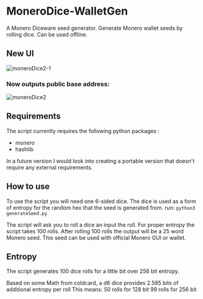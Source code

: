 # MoneroDice-WalletGen
A Monero Diceware seed generator. Generate Monero wallet seeds by rolling dice. Can be used offline.


## New UI
![moneroDice2-1](https://user-images.githubusercontent.com/106575456/173973660-40559fa4-4e73-4937-90d1-c8c1c2bfc486.png)
### Now outputs public base address:
![moneroDice2](https://user-images.githubusercontent.com/106575456/173973687-8b94642e-f2bb-4d52-b921-87a86385dc83.png)




## Requirements

The script currently requires the following python packages :
- monero
- hashlib

In a future version I would look into creating a portable version that doesn't require any external requirements.


## How to use


To use the script you will need one 6-sided dice. The dice is used as a form of entropy for the random hex that the seed is generated from.
run:
`
python3 generateSeed.py
`

The script will ask you to roll a dice an input the roll. For proper entropy the script takes 100 rolls. After rolling 100 rolls the output will be a 25 word Monero seed. This seed can be used with official Monero GUI or wallet. 


## Entropy 
The script generates 100 dice rolls for a little bit over 256 bit entropy. 

Based on some Math from coldcard, a d6 dice provides 2.585 bits of additional entropy per roll
This means:
50 rolls for 128 bit
99 rolls for 256 bit
